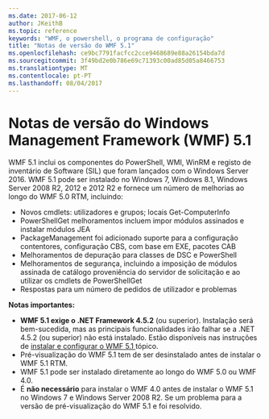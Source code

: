 ```yaml
---
ms.date: 2017-06-12
author: JKeithB
ms.topic: reference
keywords: "WMF, o powershell, o programa de configuração"
title: "Notas de versão do WMF 5.1"
ms.openlocfilehash: ce9bc7791facfcc2cce9468689e88a26154bda7d
ms.sourcegitcommit: 3f49bd2e0b786e69c71393c00ad85d05a8466753
ms.translationtype: MT
ms.contentlocale: pt-PT
ms.lasthandoff: 08/04/2017
---
```

# <a name="windows-management-framework-wmf-51-release-notes"></a>Notas de versão do Windows Management Framework (WMF) 5.1 #

WMF 5.1 inclui os componentes do PowerShell, WMI, WinRM e registo de inventário de Software (SIL) que foram lançados com o Windows Server 2016.
WMF 5.1 pode ser instalado no Windows 7, Windows 8.1, Windows Server 2008 R2, 2012 e 2012 R2 e fornece um número de melhorias ao longo do WMF 5.0 RTM, incluindo:

- Novos cmdlets: utilizadores e grupos; locais Get-ComputerInfo
- PowerShellGet melhoramentos incluem impor módulos assinados e instalar módulos JEA
- PackageManagement foi adicionado suporte para a configuração contentores, configuração CBS, com base em EXE, pacotes CAB
- Melhoramentos de depuração para classes de DSC e PowerShell
- Melhoramentos de segurança, incluindo a imposição de módulos assinada de catálogo proveniência do servidor de solicitação e ao utilizar os cmdlets de PowerShellGet
- Respostas para um número de pedidos de utilizador e problemas

**Notas importantes:**

- **WMF 5.1 exige o .NET Framework 4.5.2** (ou superior). Instalação será bem-sucedida, mas as principais funcionalidades irão falhar se a .NET 4.5.2 (ou superior) não está instalado. Estão disponíveis nas instruções de [instalar e configurar o WMF 5.1 ](https://msdn.microsoft.com/en-us/powershell/wmf/5.1/install-configure) tópico.
- Pré-visualização do WMF 5.1 tem de ser desinstalado antes de instalar o WMF 5.1 RTM.
- WMF 5.1 pode ser instalado diretamente ao longo do WMF 5.0 ou WMF 4.0.
- É __não necessário__ para instalar o WMF 4.0 antes de instalar o WMF 5.1 no Windows 7 e Windows Server 2008 R2. Se um problema para a versão de pré-visualização do WMF 5.1 e foi resolvido.  


